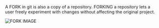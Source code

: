 A FORK in git is also a copy of a repository. FORKING a repository lets a user freely experiment with changes without affecting the original project.

![FORK IMAGE](https://dab1nmslvvntp.cloudfront.net/wp-content/uploads/2016/02/14550049531.jpg)
